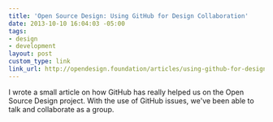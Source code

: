 ```yaml
---
title: 'Open Source Design: Using GitHub for Design Collaboration'
date: 2013-10-10 16:04:03 -05:00
tags:
- design
- development
layout: post
custom_type: link
link_url: http://opendesign.foundation/articles/using-github-for-design-collaboration/
---
```


I wrote a small article on how GitHub has really helped us on the Open Source Design project. With the use of GitHub issues, we've been able to talk and collaborate as a group.
